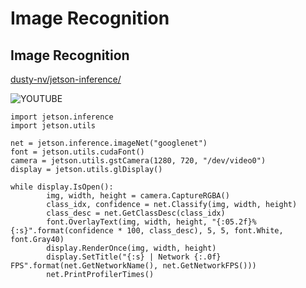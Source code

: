 # Image Recognition

## Image Recognition

[dusty-nv/jetson-inference/](https://github.com/dusty-nv/jetson-inference/blob/master/python/examples/imagenet-camera.py)


![YOUTUBE](z48hh9ZsqTU)

```
import jetson.inference
import jetson.utils

net = jetson.inference.imageNet("googlenet")
font = jetson.utils.cudaFont()
camera = jetson.utils.gstCamera(1280, 720, "/dev/video0")
display = jetson.utils.glDisplay()

while display.IsOpen():
        img, width, height = camera.CaptureRGBA()
        class_idx, confidence = net.Classify(img, width, height)
        class_desc = net.GetClassDesc(class_idx)     
        font.OverlayText(img, width, height, "{:05.2f}% {:s}".format(confidence * 100, class_desc), 5, 5, font.White, font.Gray40)
        display.RenderOnce(img, width, height)
        display.SetTitle("{:s} | Network {:.0f} FPS".format(net.GetNetworkName(), net.GetNetworkFPS()))
        net.PrintProfilerTimes()
```